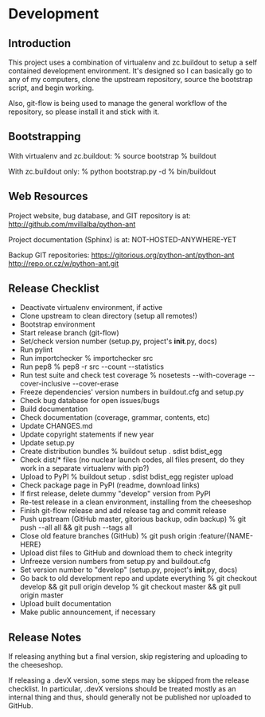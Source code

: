 Development
===========

Introduction
------------
This project uses a combination of virtualenv and zc.buildout to setup a self
contained development environment. It's designed so I can basically go to any
of my computers, clone the upstream repository, source the bootstrap script,
and begin working.

Also, git-flow is being used to manage the general workflow of the repository,
so please install it and stick with it.


Bootstrapping
-------------
With virtualenv and zc.buildout:
% source bootstrap
% buildout

With zc.buildout only:
% python bootstrap.py -d
% bin/buildout


Web Resources
-------------
Project website, bug database, and GIT repository is at:
http://github.com/mvillalba/python-ant

Project documentation (Sphinx) is at:
NOT-HOSTED-ANYWHERE-YET

Backup GIT repositories:
https://gitorious.org/python-ant/python-ant
http://repo.or.cz/w/python-ant.git


Release Checklist
-----------------
 * Deactivate virtualenv environment, if active
 * Clone upstream to clean directory (setup all remotes!)
 * Bootstrap environment
 * Start release branch (git-flow)
 * Set/check version number (setup.py, project's __init__.py, docs)
 * Run pylint
 * Run importchecker
   % importchecker src
 * Run pep8
   % pep8 -r src --count --statistics
 * Run test suite and check test coverage
   % nosetests --with-coverage --cover-inclusive --cover-erase
 * Freeze dependencies' version numbers in buildout.cfg and setup.py
 * Check bug database for open issues/bugs
 * Build documentation
 * Check documentation (coverage, grammar, contents, etc)
 * Update CHANGES.md
 * Update copyright statements if new year
 * Update setup.py
 * Create distribution bundles
   % buildout setup . sdist bdist_egg
 * Check dist/* files (no nuclear launch codes, all files present, do they work
   in a separate virtualenv with pip?)
 * Upload to PyPI
   % buildout setup . sdist bdist_egg register upload
 * Check package page in PyPI (readme, download links)
 * If first release, delete dummy "develop" version from PyPI
 * Re-test release in a clean environment, installing from the cheeseshop
 * Finish git-flow release and add release tag and commit release
 * Push upstream (GitHub master, gitorious backup, odin backup)
   % git push --all all && git push --tags all
 * Close old feature branches (GitHub)
   % git push origin :feature/{NAME-HERE}
 * Upload dist files to GitHub and download them to check integrity
 * Unfreeze version numbers from setup.py and buildout.cfg
 * Set version number to "develop" (setup.py, project's __init__.py, docs)
 * Go back to old development repo and update everything
   % git checkout develop && git pull origin develop
   % git checkout master && git pull origin master
 * Upload built documentation
 * Make public announcement, if necessary


Release Notes
-------------
If releasing anything but a final version, skip registering and uploading to
the cheeseshop.

If releasing a .devX version, some steps may be skipped from the release
checklist. In particular, .devX versions should be treated mostly as an
internal thing and thus, should generally not be published nor uploaded to
GitHub.


